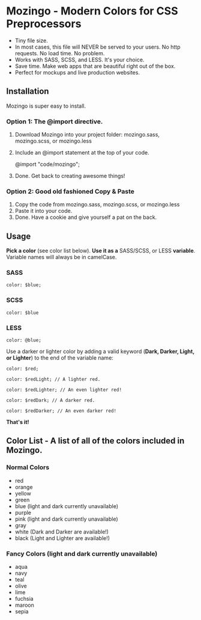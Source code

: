 # Mozingo - Modern Colors for CSS Preprocessors

- Tiny file size. 
- In most cases, this file will NEVER be served to your users. No http requests. No load time. No problem. 
- Works with SASS, SCSS, and LESS. It's your choice. 
- Save time. Make web apps that are beautiful right out of the box. 
- Perfect for mockups and live production websites. 

## Installation

Mozingo is super easy to install. 

### Option 1: The @import directive. 

1. Download Mozingo into your project folder: mozingo.sass, mozingo.scss, or mozingo.less
2. Include an @import statement at the top of your code. 
    
    @import "code/mozingo";
    
3. Done. Get back to creating awesome things!

### Option 2: Good old fashioned Copy & Paste
1. Copy the code from mozingo.sass, mozingo.scss, or mozingo.less
2. Paste it into your code. 
3. Done. Have a cookie and give yourself a pat on the back. 


## Usage

**Pick a color** (see color list below). **Use it as a** SASS/SCSS, or LESS **variable**. Variable names will always be in camelCase.

### SASS

    color: $blue;
    
### SCSS
    
    color: $blue
    
### LESS
    
    color: @blue;
 

Use a darker or lighter color by adding a valid keyword (**Dark, Darker, Light, or Lighter**) to the end of the variable name:
    
    color: $red;
    
    color: $redLight; // A lighter red.
    
    color: $redLighter; // An even lighter red!
    
    color: $redDark; // A darker red.
    
    color: $redDarker; // An even darker red!
    

**That's it!**


## Color List - A list of all of the colors included in Mozingo.
    
### Normal Colors

- red
- orange
- yellow
- green
- blue (light and dark currently unavailable)
- purple
- pink (light and dark currently unavailable)
- gray
- white (Dark and Darker are available!)
- black (Light and Lighter are available!)

### Fancy Colors (light and dark currently unavailable)

- aqua
- navy
- teal
- olive
- lime
- fuchsia
- maroon
- sepia
